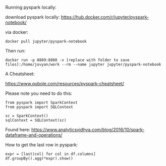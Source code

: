 Running pyspark locally:

download pyspark locally: https://hub.docker.com/r/jupyter/pyspark-notebook/

via docker:

`docker pull jupyter/pyspark-notebook`

Then run:

`docker run -p 8889:8888 -v [replace with folder to save files]:/home/jovyan/work --rm --name jupyter jupyter/pyspark-notebook`


A Cheatsheet: 

https://www.qubole.com/resources/pyspark-cheatsheet/

Please note you need to do this:

```
from pyspark import SparkContext
from pyspark import SQLContext

sc = SparkContext()
sqlContext = SQLContext(sc)
```

Found here: https://www.analyticsvidhya.com/blog/2016/10/spark-dataframe-and-operations/

How to get the last row in pyspark:

```
expr = [last(col) for col in df.columns]
df.groupBy().agg(*expr).show()
```

